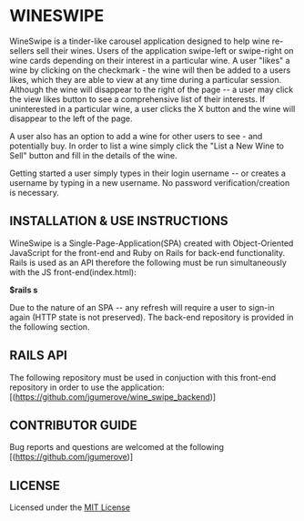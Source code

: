 # WINESWIPE

WineSwipe is a tinder-like carousel application designed to help wine re-sellers sell their wines.  Users of the application swipe-left or swipe-right on wine cards depending on their interest in a particular wine.  A user "likes" a wine by clicking on the checkmark - the wine will then be added to a users likes, which they are able to view at any time during a particular session. Although the wine will disappear to the right of the page -- a user may click the view likes button to see a comprehensive list of their interests. If uninterested in a particular wine, a user clicks the X button and the wine will disappear to the left of the page. 

A user also has an option to add a wine for other users to see - and potentially buy. In order to list a wine simply click the "List a New Wine to Sell" button and fill in the details of the wine.

Getting started a user simply types in their login username -- or creates a username by typing in a new username.  No password verification/creation is necessary. 

## INSTALLATION & USE INSTRUCTIONS 

WineSwipe is a Single-Page-Application(SPA) created with Object-Oriented JavaScript for the front-end and Ruby on Rails for back-end functionality. Rails is used as an API therefore the following must be run simultaneously with the JS front-end(index.html):

**$rails s** 

Due to the nature of an SPA -- any refresh will require a user to sign-in again (HTTP state is not preserved). The back-end repository is provided in the following section.

## RAILS API 

The following repository must be used in conjuction with this front-end repository in order to use the application: 
[(https://github.com/jgumerove/wine_swipe_backend)]

## CONTRIBUTOR GUIDE

Bug reports and questions are welcomed at the following [(https://github.com/jgumerove)]

## LICENSE 

Licensed under the [MIT License](LICENSE)
